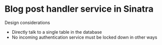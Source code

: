 # Blog post handler service in Sinatra

Design considerations
* Directly talk to a single table in the database
* No incoming authentication service must be locked down in other ways
